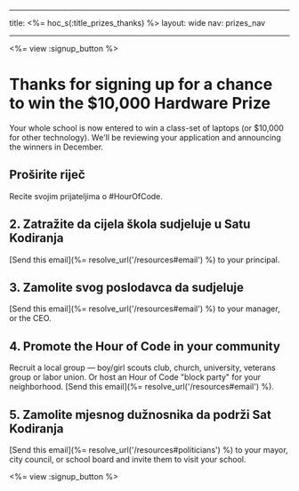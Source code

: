 * * *

title: <%= hoc_s(:title_prizes_thanks) %> layout: wide nav: prizes_nav

* * *

<%= view :signup_button %>

# Thanks for signing up for a chance to win the $10,000 Hardware Prize

Your whole school is now entered to win a class-set of laptops (or $10,000 for other technology). We'll be reviewing your application and announcing the winners in December.

## Proširite riječ

Recite svojim prijateljima o #HourOfCode.

## 2. Zatražite da cijela škola sudjeluje u Satu Kodiranja

[Send this email](%= resolve_url('/resources#email') %) to your principal.

## 3. Zamolite svog poslodavca da sudjeluje

[Send this email](%= resolve_url('/resources#email') %) to your manager, or the CEO.

## 4. Promote the Hour of Code in your community

Recruit a local group — boy/girl scouts club, church, university, veterans group or labor union. Or host an Hour of Code "block party" for your neighborhood. [Send this email](%= resolve_url('/resources#email') %).

## 5. Zamolite mjesnog dužnosnika da podrži Sat Kodiranja

[Send this email](%= resolve_url('/resources#politicians') %) to your mayor, city council, or school board and invite them to visit your school.

<%= view :signup_button %>